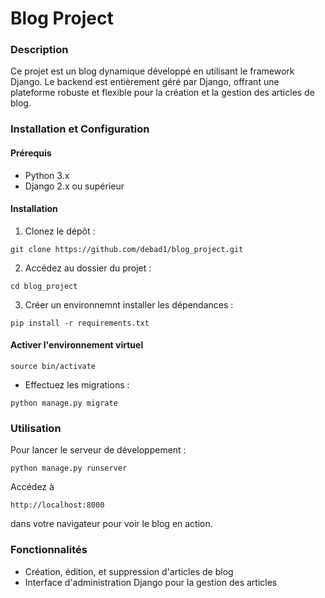 # Blog Project

### Description
Ce projet est un blog dynamique développé en utilisant le framework Django. Le backend est entièrement géré par Django, offrant une plateforme robuste et flexible pour la création et la gestion des articles de blog.

### Installation et Configuration
#### Prérequis
- Python 3.x
- Django 2.x ou supérieur

#### Installation
1. Clonez le dépôt : 
```
git clone https://github.com/debad1/blog_project.git
```
2. Accédez au dossier du projet : 
```
cd blog_project
```
3. Créer un environnemnt installer les dépendances : 

```
pip install -r requirements.txt
```

#### Activer l'environnement virtuel
```
source bin/activate
```
- Effectuez les migrations : 
```
python manage.py migrate
```

### Utilisation
Pour lancer le serveur de développement :
```
python manage.py runserver
```
Accédez à 
```
http://localhost:8000
```
 dans votre navigateur pour voir le blog en action.

### Fonctionnalités
- Création, édition, et suppression d'articles de blog
- Interface d'administration Django pour la gestion des articles

